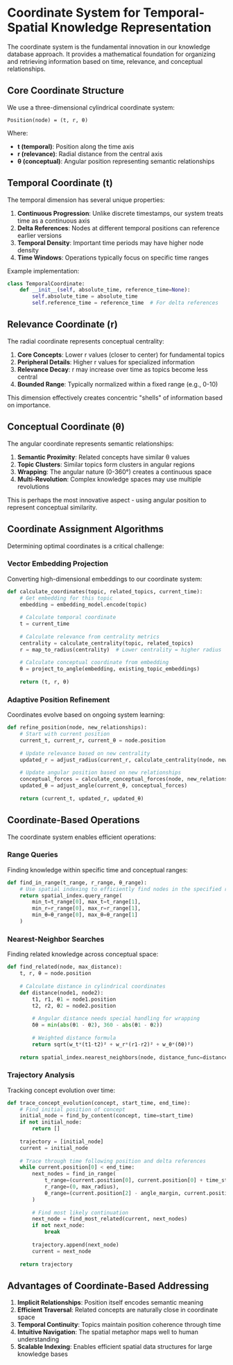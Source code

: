 # Coordinate System for Temporal-Spatial Knowledge Representation

The coordinate system is the fundamental innovation in our knowledge database approach. It provides a mathematical foundation for organizing and retrieving information based on time, relevance, and conceptual relationships.

## Core Coordinate Structure

We use a three-dimensional cylindrical coordinate system:

```
Position(node) = (t, r, θ)
```

Where:
- **t (temporal)**: Position along the time axis
- **r (relevance)**: Radial distance from the central axis
- **θ (conceptual)**: Angular position representing semantic relationships

## Temporal Coordinate (t)

The temporal dimension has several unique properties:

1. **Continuous Progression**: Unlike discrete timestamps, our system treats time as a continuous axis
2. **Delta References**: Nodes at different temporal positions can reference earlier versions
3. **Temporal Density**: Important time periods may have higher node density
4. **Time Windows**: Operations typically focus on specific time ranges

Example implementation:
```python
class TemporalCoordinate:
    def __init__(self, absolute_time, reference_time=None):
        self.absolute_time = absolute_time
        self.reference_time = reference_time  # For delta references
```

## Relevance Coordinate (r)

The radial coordinate represents conceptual centrality:

1. **Core Concepts**: Lower r values (closer to center) for fundamental topics
2. **Peripheral Details**: Higher r values for specialized information
3. **Relevance Decay**: r may increase over time as topics become less central
4. **Bounded Range**: Typically normalized within a fixed range (e.g., 0-10)

This dimension effectively creates concentric "shells" of information based on importance.

## Conceptual Coordinate (θ)

The angular coordinate represents semantic relationships:

1. **Semantic Proximity**: Related concepts have similar θ values
2. **Topic Clusters**: Similar topics form clusters in angular regions
3. **Wrapping**: The angular nature (0-360°) creates a continuous space
4. **Multi-Revolution**: Complex knowledge spaces may use multiple revolutions

This is perhaps the most innovative aspect - using angular position to represent conceptual similarity.

## Coordinate Assignment Algorithms

Determining optimal coordinates is a critical challenge:

### Vector Embedding Projection

Converting high-dimensional embeddings to our coordinate system:

```python
def calculate_coordinates(topic, related_topics, current_time):
    # Get embedding for this topic
    embedding = embedding_model.encode(topic)
    
    # Calculate temporal coordinate
    t = current_time
    
    # Calculate relevance from centrality metrics
    centrality = calculate_centrality(topic, related_topics)
    r = map_to_radius(centrality)  # Lower centrality = higher radius
    
    # Calculate conceptual coordinate from embedding
    θ = project_to_angle(embedding, existing_topic_embeddings)
    
    return (t, r, θ)
```

### Adaptive Position Refinement

Coordinates evolve based on ongoing system learning:

```python
def refine_position(node, new_relationships):
    # Start with current position
    current_t, current_r, current_θ = node.position
    
    # Update relevance based on new centrality
    updated_r = adjust_radius(current_r, calculate_centrality(node, new_relationships))
    
    # Update angular position based on new relationships
    conceptual_forces = calculate_conceptual_forces(node, new_relationships)
    updated_θ = adjust_angle(current_θ, conceptual_forces)
    
    return (current_t, updated_r, updated_θ)
```

## Coordinate-Based Operations

The coordinate system enables efficient operations:

### Range Queries

Finding knowledge within specific time and conceptual ranges:

```python
def find_in_range(t_range, r_range, θ_range):
    # Use spatial indexing to efficiently find nodes in the specified ranges
    return spatial_index.query_range(
        min_t=t_range[0], max_t=t_range[1],
        min_r=r_range[0], max_r=r_range[1],
        min_θ=θ_range[0], max_θ=θ_range[1]
    )
```

### Nearest-Neighbor Searches

Finding related knowledge across conceptual space:

```python
def find_related(node, max_distance):
    t, r, θ = node.position
    
    # Calculate distance in cylindrical coordinates
    def distance(node1, node2):
        t1, r1, θ1 = node1.position
        t2, r2, θ2 = node2.position
        
        # Angular distance needs special handling for wrapping
        δθ = min(abs(θ1 - θ2), 360 - abs(θ1 - θ2))
        
        # Weighted distance formula
        return sqrt(w_t*(t1-t2)² + w_r*(r1-r2)² + w_θ*(δθ)²)
    
    return spatial_index.nearest_neighbors(node, distance_func=distance, k=10)
```

### Trajectory Analysis

Tracking concept evolution over time:

```python
def trace_concept_evolution(concept, start_time, end_time):
    # Find initial position of concept
    initial_node = find_by_content(concept, time=start_time)
    if not initial_node:
        return []
    
    trajectory = [initial_node]
    current = initial_node
    
    # Trace through time following position and delta references
    while current.position[0] < end_time:
        next_nodes = find_in_range(
            t_range=(current.position[0], current.position[0] + time_step),
            r_range=(0, max_radius),
            θ_range=(current.position[2] - angle_margin, current.position[2] + angle_margin)
        )
        
        # Find most likely continuation
        next_node = find_most_related(current, next_nodes)
        if not next_node:
            break
            
        trajectory.append(next_node)
        current = next_node
    
    return trajectory
```

## Advantages of Coordinate-Based Addressing

1. **Implicit Relationships**: Position itself encodes semantic meaning
2. **Efficient Traversal**: Related concepts are naturally close in coordinate space
3. **Temporal Continuity**: Topics maintain position coherence through time
4. **Intuitive Navigation**: The spatial metaphor maps well to human understanding
5. **Scalable Indexing**: Enables efficient spatial data structures for large knowledge bases
